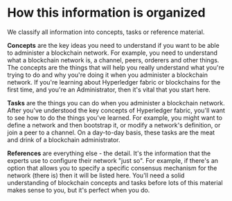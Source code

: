 # How this information is organized

We classify all information into concepts, tasks or reference material.

**Concepts** are the key ideas you need to understand if you want to be able to administer a blockchain network.  For example, you need to understand what a blockchain network is, a channel, peers, orderers and other things. The concepts are the things that will help you really understand what you're trying to do and why you're doing it when you administer a blockchain network.  If you're learning about Hyperledger fabric or blockchains for the first time, and you're an Administrator, then it's vital that you start here.  

**Tasks** are the things you can do when you administer a blockchain network.  After you've understood the key concepts of Hyperledger fabric, you'll want to see how to do the things you've learned.  For example, you might want to define a network and then bootstrap it, or modify a network's definition, or join a peer to a channel. On a day-to-day basis, these tasks are the meat and drink of a blockchain administrator.

**References** are everything else - the detail.  It's the information that the experts use to configure their network "just so".  For example, if there's an option that allows you to specify a specific consensus mechanism for the network (there is) then it will be listed here. You'll need a solid understanding of blockchain concepts and tasks before lots of this material makes sense to you, but it's perfect when you do.
